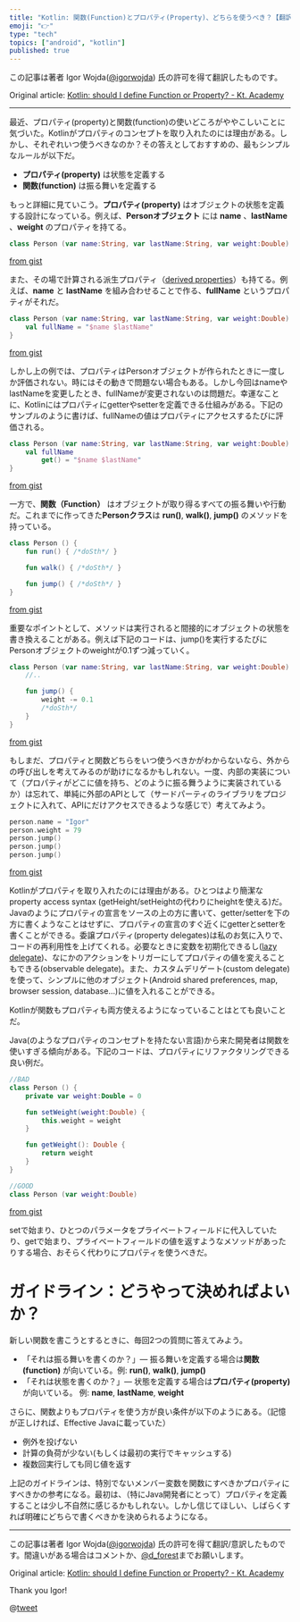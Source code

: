 ```yaml
---
title: "Kotlin: 関数(Function)とプロパティ(Property)、どちらを使うべき？【翻訳】"
emoji: "👉"
type: "tech"
topics: ["android", "kotlin"]
published: true
---
```


この記事は著者 Igor Wojda([@igorwojda](https://twitter.com/igorwojda)) 氏の許可を得て翻訳したものです。

Original article: [Kotlin: should I define Function or Property? - Kt. Academy](https://blog.kotlin-academy.com/kotlin-should-i-define-function-or-property-6786951da909)

---

最近、プロパティ(property)と関数(function)の使いどころがややこしいことに気づいた。Kotlinがプロパティのコンセプトを取り入れたのには理由がある。しかし、それぞれいつ使うべきなのか？その答えとしておすすめの、最もシンプルなルールが以下だ。

- **プロパティ(property)** は状態を定義する
- **関数(function)** は振る舞いを定義する


もっと詳細に見ていこう。**プロパティ(property)** はオブジェクトの状態を定義する設計になっている。例えば、**Personオブジェクト** には **name** 、**lastName** 、**weight** のプロパティを持てる。

```kotlin
class Person (var name:String, var lastName:String, var weight:Double)
```
[from gist](https://gist.github.com/igorwojda/cf2c27e4f75977df105bdbdd3573811d#file-gistfile1-txt)

また、その場で計算される派生プロパティ（[derived properties](https://www.uml-diagrams.org/derived-property.html)）も持てる。例えば、**name** と **lastName** を組み合わせることで作る、**fullName** というプロパティがそれだ。

```kotlin
class Person (var name:String, var lastName:String, var weight:Double) {
    val fullName = "$name $lastName"
}
```
[from gist](https://gist.github.com/igorwojda/fb9b93add2a6ca425bdf678a7ddb1200#file-gistfile1-txt)

しかし上の例では、プロパティはPersonオブジェクトが作られたときに一度しか評価されない。時にはその動きで問題ない場合もある。しかし今回はnameやlastNameを変更したとき、fullNameが変更されないのは問題だ。幸運なことに、Kotlinにはプロパティにgetterやsetterを定義できる仕組みがある。下記のサンプルのように書けば、fullNameの値はプロパティにアクセスするたびに評価される。

```kotlin
class Person (var name:String, var lastName:String, var weight:Double) {
    val fullName
        get() = "$name $lastName"
}
```
[from gist](https://gist.github.com/igorwojda/b66829e471650d019d8cb2dad1114a5f#file-gistfile1-txt)

一方で、**関数（Function）** はオブジェクトが取り得るすべての振る舞いや行動だ。これまでに作ってきた**Personクラス**は **run()**, **walk()**, **jump()** のメソッドを持っている。

```kotlin
class Person () {
    fun run() { /*doSth*/ }

    fun walk() { /*doSth*/ }

    fun jump() { /*doSth*/ }
}
```
[from gist](https://gist.github.com/igorwojda/2197af1d4f1b57dc8152475b5eac48bc#file-gistfile1-txt)

重要なポイントとして、メソッドは実行されると間接的にオブジェクトの状態を書き換えることがある。例えば下記のコードは、jump()を実行するたびにPersonオブジェクトのweightが0.1ずつ減っていく。

```kotlin
class Person (var name:String, var lastName:String, var weight:Double) {
    //..

    fun jump() { 
        weight -= 0.1   
        /*doSth*/ 
    }
}
```
[from gist](https://gist.github.com/igorwojda/89cff2ea99dacf4482e17478a7b2df54#file-gistfile1-txt)

もしまだ、プロパティと関数どちらをいつ使うべきかがわからないなら、外からの呼び出しを考えてみるのが助けになるかもしれない。一度、内部の実装について（プロパティがどこに値を持ち、どのように振る舞うように実装されているか）は忘れて、単純に外部のAPIとして（サードパーティのライブラリをプロジェクトに入れて、APIにだけアクセスできるような感じで）考えてみよう。

```kotlin
person.name = "Igor"
person.weight = 79
person.jump()
person.jump()
person.jump()
```
[from gist](https://gist.github.com/igorwojda/0380f5b97c7aaaa42bc129b55c325521#file-gistfile1-txt)

Kotlinがプロパティを取り入れたのには理由がある。ひとつはより簡潔な property access syntax (getHeight/setHeightの代わりにheightを使える)だ。Javaのようにプロパティの宣言をソースの上の方に書いて、getter/setterを下の方に書くようなことはせずに、プロパティの宣言のすぐ近くにgetterとsetterを書くことができる。委譲プロパティ(property delegates)は私のお気に入りで、コードの再利用性を上げてくれる。必要なときに変数を初期化できるし([lazy delegate](https://kotlinlang.org/docs/reference/delegated-properties.html#lazy))、なにかのアクションをトリガーにしてプロパティの値を変えることもできる(observable delegate)。また、カスタムデリゲート(custom delegate)を使って、シンプルに他のオブジェクト(Android shared preferences, map, browser session, database…)に値を入れることができる。


Kotlinが関数もプロパティも両方使えるようになっていることはとても良いことだ。


Java(のようなプロパティのコンセプトを持たない言語)から来た開発者は関数を使いすぎる傾向がある。下記のコードは、プロパティにリファクタリングできる良い例だ。

```kotlin
//BAD
class Person () {
    private var weight:Double = 0

    fun setWeight(weight:Double) {
        this.weight = weight
    }

    fun getWeight(): Double {
        return weight
    }
}

//GOOD
class Person (var weight:Double)
```
[from gist](https://gist.github.com/igorwojda/c2302a3d1bf3e55cee45beb493ae1a63#file-gistfile1-txt)

setで始まり、ひとつのパラメータをプライベートフィールドに代入していたり、getで始まり、プライベートフィールドの値を返すようなメソッドがあったりする場合、おそらく代わりにプロパティを使うべきだ。


# ガイドライン：どうやって決めればよいか？


新しい関数を書こうとするときに、毎回2つの質問に答えてみよう。


- 「それは振る舞いを書くのか？」— 振る舞いを定義する場合は**関数(function)** が向いている。例: **run()**, **walk()**, **jump()**
- 「それは状態を書くのか？」— 状態を定義する場合は**プロパティ(property)** が向いている。 例: **name**, **lastName**, **weight**


さらに、関数よりもプロパティを使う方が良い条件が以下のようにある。（記憶が正しければ、Effective Javaに載っていた）


- 例外を投げない
- 計算の負荷が少ない(もしくは最初の実行でキャッシュする)
- 複数回実行しても同じ値を返す


上記のガイドラインは、特別でないメンバー変数を関数にすべきかプロパティにすべきかの参考になる。最初は、（特にJava開発者にとって）プロパティを定義することは少し不自然に感じるかもしれない。しかし信じてほしい、しばらくすれば明確にどちらで書くべきかを決められるようになる。


---

この記事は著者 Igor Wojda([@igorwojda](https://twitter.com/igorwojda)) 氏の許可を得て翻訳/意訳したものです。間違いがある場合はコメントか、[@d_forest](https://twitter.com/d_forest)までお願いします。

Original article: [Kotlin: should I define Function or Property? - Kt. Academy](https://blog.kotlin-academy.com/kotlin-should-i-define-function-or-property-6786951da909)


Thank you Igor!

@[tweet](https://twitter.com/igorwojda/status/1125483974514675713)